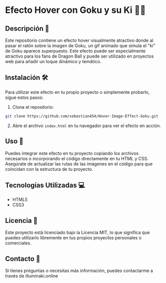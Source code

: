 # Efecto Hover con Goku y su Ki 🐉✨

## Descripción 📖
Este repositorio contiene un efecto hover visualmente atractivo donde al pasar el ratón sobre la imagen de Goku, un gif animado que simula el "ki" de Goku aparece superpuesto. Este efecto puede ser especialmente atractivo para los fans de Dragon Ball y puede ser utilizado en proyectos web para añadir un toque dinámico y temático.

## Instalación 🛠️
Para utilizar este efecto en tu propio proyecto o simplemente probarlo, sigue estos pasos:

1. Clona el repositorio:
```bash
git clone https://github.com/sebastian454/Hover-Image-Effect-Goku.git
```
2. Abre el archivo `index.html` en tu navegador para ver el efecto en acción.

## Uso 🚀
Puedes integrar este efecto en tu proyecto copiando los archivos necesarios o incorporando el código directamente en tu HTML y CSS. Asegúrate de actualizar las rutas de las imágenes en el código para que coincidan con la estructura de tu proyecto.

## Tecnologías Utilizadas 💻
- HTML5
- CSS3


## Licencia 📄
Este proyecto está licenciado bajo la Licencia MIT, lo que significa que puedes utilizarlo libremente en tus propios proyectos personales o comerciales.

## Contacto 📧
Si tienes preguntas o necesitas más información, puedes contactarme a través de illuminaki.online

